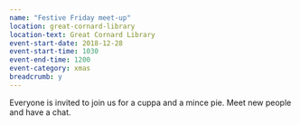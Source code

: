 ```yaml
---
name: "Festive Friday meet-up"
location: great-cornard-library
location-text: Great Cornard Library
event-start-date: 2018-12-28
event-start-time: 1030
event-end-time: 1200
event-category: xmas
breadcrumb: y
---
```


Everyone is invited to join us for a cuppa and a mince pie. Meet new people and have a chat.
